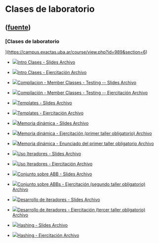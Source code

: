 # Clases de laboratorio
([fuente](https://campus.exactas.uba.ar/course/view.php?id=989&section=6))
---
### [Clases de laboratorio
](https://campus.exactas.uba.ar/course/view.php?id=989&section=6)

  - [![ ](https://campus.exactas.uba.ar/theme/image.php/aardvark/core/1524752928/f/pdf-24)Intro Clases - Slides Archivo](https://campus.exactas.uba.ar/mod/resource/view.php?id=59977)

  - [![ ](https://campus.exactas.uba.ar/theme/image.php/aardvark/core/1524752928/f/archive-24)Intro Clases - Ejercitación  Archivo](https://campus.exactas.uba.ar/mod/resource/view.php?id=59978)

  - [![ ](https://campus.exactas.uba.ar/theme/image.php/aardvark/core/1524752928/f/pdf-24)Compilacion - Member Classes - Testing -- Slides Archivo](https://campus.exactas.uba.ar/mod/resource/view.php?id=60292)

  - [![ ](https://campus.exactas.uba.ar/theme/image.php/aardvark/core/1524752928/f/archive-24)Compilación - Member Classes - Testing -- Ejercitación Archivo](https://campus.exactas.uba.ar/mod/resource/view.php?id=60294)

  - [![ ](https://campus.exactas.uba.ar/theme/image.php/aardvark/core/1524752928/f/pdf-24)Templates - Slides Archivo](https://campus.exactas.uba.ar/mod/resource/view.php?id=60715)

  - [![ ](https://campus.exactas.uba.ar/theme/image.php/aardvark/core/1524752928/f/archive-24)Templates - Ejercitación Archivo](https://campus.exactas.uba.ar/mod/resource/view.php?id=60717)

  - [![ ](https://campus.exactas.uba.ar/theme/image.php/aardvark/core/1524752928/f/pdf-24)Memoria dinámica - Slides Archivo](https://campus.exactas.uba.ar/mod/resource/view.php?id=61020)

  - [![ ](https://campus.exactas.uba.ar/theme/image.php/aardvark/core/1524752928/f/archive-24)Memoria dinámica - Ejercitación (primer taller obligatorio) Archivo](https://campus.exactas.uba.ar/mod/resource/view.php?id=61021)

  - [![ ](https://campus.exactas.uba.ar/theme/image.php/aardvark/core/1524752928/f/pdf-24)Memoria dinámica - Enunciado del primer taller obligatorio Archivo](https://campus.exactas.uba.ar/mod/resource/view.php?id=61217)

  - [![ ](https://campus.exactas.uba.ar/theme/image.php/aardvark/core/1524752928/f/pdf-24)Uso Iteradores - Slides Archivo](https://campus.exactas.uba.ar/mod/resource/view.php?id=61297)

  - [![ ](https://campus.exactas.uba.ar/theme/image.php/aardvark/core/1524752928/f/archive-24)Uso Iteradores - Ejercitación Archivo](https://campus.exactas.uba.ar/mod/resource/view.php?id=61298)

  - [![ ](https://campus.exactas.uba.ar/theme/image.php/aardvark/core/1524752928/f/pdf-24)Conjunto sobre ABB - Slides Archivo](https://campus.exactas.uba.ar/mod/resource/view.php?id=62177)

  - [![ ](https://campus.exactas.uba.ar/theme/image.php/aardvark/core/1524752928/f/archive-24)Conjunto sobre ABBs - Ejercitación (segundo taller obligatorio) Archivo](https://campus.exactas.uba.ar/mod/resource/view.php?id=62178)

  - [![ ](https://campus.exactas.uba.ar/theme/image.php/aardvark/core/1524752928/f/pdf-24)Desarrollo de iteradores - Slides Archivo](https://campus.exactas.uba.ar/mod/resource/view.php?id=62491)

  - [![ ](https://campus.exactas.uba.ar/theme/image.php/aardvark/core/1524752928/f/archive-24)Desarrollo de iteradores - Ejercitación (tercer taller obligatorio) Archivo](https://campus.exactas.uba.ar/mod/resource/view.php?id=62492)

  - [![ ](https://campus.exactas.uba.ar/theme/image.php/aardvark/core/1524752928/f/pdf-24)Hashing - Slides Archivo](https://campus.exactas.uba.ar/mod/resource/view.php?id=62723)

  - [![ ](https://campus.exactas.uba.ar/theme/image.php/aardvark/core/1524752928/f/archive-24)Hashing - Ejercitación Archivo](https://campus.exactas.uba.ar/mod/resource/view.php?id=62724)


